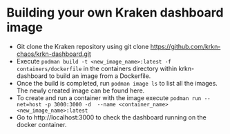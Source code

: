 # Building your own Kraken dashboard image
- Git clone the Kraken repository using git clone https://github.com/krkn-chaos/krkn-dashboard.git
- Execute ` podman build -t <new_image_name>:latest -f containers/dockerfile ` in the containers directory within krkn-dashboard to build an image from a Dockerfile.
- Once the build is completed, run ` podman image ls ` to list all the images. The newly created image can be found here.
-  To create and run a container with the image execute ` podman run --net=host -p 3000:3000 -d  --name <container_name> <new_image_name>:latest `
- Go to http://localhost:3000 to check the dashboard running on the docker container.
